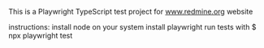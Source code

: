 This is a Playwright TypeScript test project for www.redmine.org website

instructions:
install node on your system
install playwright
run tests with  $ npx playwright test